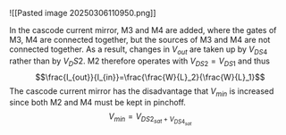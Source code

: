 ![[Pasted image 20250306110950.png]]

In the cascode current mirror, M3 and M4 are added, where the gates of M3, M4 are connected together, but the sources of M3 and M4 are not connected together. As a result, changes in ${V_{out}}$ are taken up by $V_{DS4}$ rather than by $V_DS2$. M2 therefore operates with $V_{DS2}=V_{DS1}$ and thus $$\frac{I_{out}}{I_{in}}=\frac{\frac{W}{L}_2}{\frac{W}{L}_1}$$ The cascode current mirror has the disadvantage that $V_{min}$ is increased since both M2 and M4 must be kept in pinchoff. $$V_{min}=V_{DS2_{sat}+V_{DS4_{sat}}}$$  